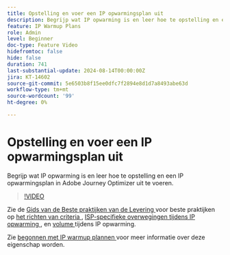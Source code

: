 ```yaml
---
title: Opstelling en voer een IP opwarmingsplan uit
description: Begrijp wat IP opwarming is en leer hoe te opstelling en een IP opwarmingsplan in Adobe Journey Optimizer uit te voeren.
feature: IP Warmup Plans
role: Admin
level: Beginner
doc-type: Feature Video
hidefromtoc: false
hide: false
duration: 741
last-substantial-update: 2024-08-14T00:00:00Z
jira: KT-14602
source-git-commit: 5e6503b8f15ee0dfc7f2894e8d1d7a8493abe63d
workflow-type: tm+mt
source-wordcount: '99'
ht-degree: 0%

---
```



# Opstelling en voer een IP opwarmingsplan uit

Begrijp wat IP opwarming is en leer hoe te opstelling en een IP opwarmingsplan in Adobe Journey Optimizer uit te voeren.

>[!VIDEO](https://video.tv.adobe.com/v/3432637/?learn=on)

Zie de [ Gids van de Beste praktijken van de Levering ](https://experienceleague.adobe.com/nl/docs/deliverability-learn/deliverability-best-practice-guide/introduction) voor beste praktijken op [ het richten van criteria ](https://experienceleague.adobe.com/nl/docs/deliverability-learn/deliverability-best-practice-guide/transition-process/targeting-criteria), [ ISP-specifieke overwegingen tijdens IP opwarming ](https://experienceleague.adobe.com/nl/docs/deliverability-learn/deliverability-best-practice-guide/transition-process/isp-specific-considerations-during-ip-warming), en [ volume ](https://experienceleague.adobe.com/nl/docs/deliverability-learn/deliverability-best-practice-guide/transition-process/volume) tijdens IP opwarming.

Zie [ begonnen met IP warmup plannen ](https://experienceleague.adobe.com/nl/docs/journey-optimizer/using/configuration/implement-ip-warmup-plan/ip-warmup-gs) voor meer informatie over deze eigenschap worden.

